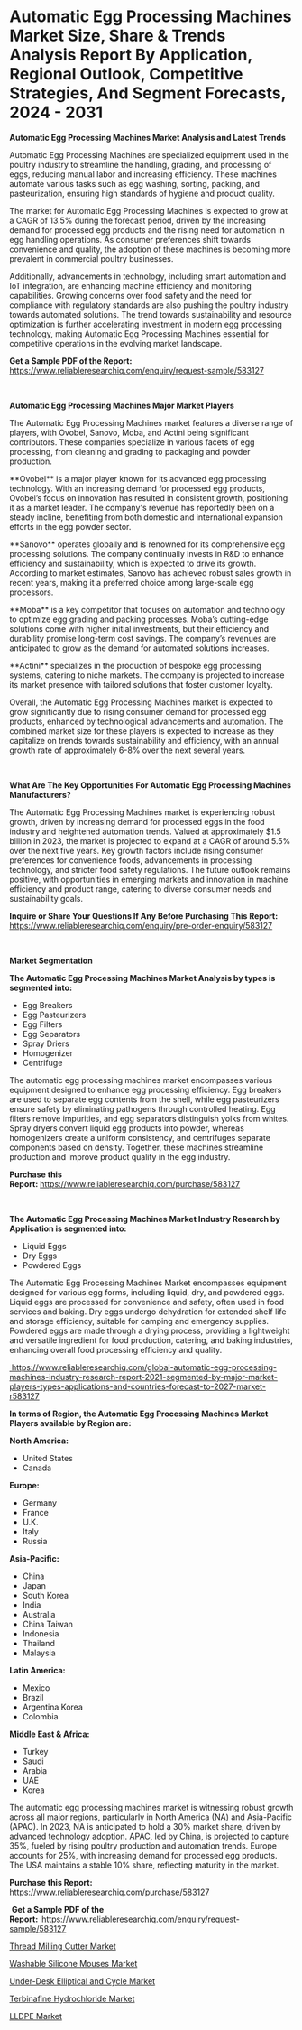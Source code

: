 <p><h1>Automatic Egg Processing Machines Market Size, Share & Trends Analysis Report By Application, Regional Outlook, Competitive Strategies, And Segment Forecasts, 2024 - 2031</h1></p><p><strong>Automatic Egg Processing Machines Market Analysis and Latest Trends</strong></p>
<p><p>Automatic Egg Processing Machines are specialized equipment used in the poultry industry to streamline the handling, grading, and processing of eggs, reducing manual labor and increasing efficiency. These machines automate various tasks such as egg washing, sorting, packing, and pasteurization, ensuring high standards of hygiene and product quality.</p><p>The market for Automatic Egg Processing Machines is expected to grow at a CAGR of 13.5% during the forecast period, driven by the increasing demand for processed egg products and the rising need for automation in egg handling operations. As consumer preferences shift towards convenience and quality, the adoption of these machines is becoming more prevalent in commercial poultry businesses. </p><p>Additionally, advancements in technology, including smart automation and IoT integration, are enhancing machine efficiency and monitoring capabilities. Growing concerns over food safety and the need for compliance with regulatory standards are also pushing the poultry industry towards automated solutions. The trend towards sustainability and resource optimization is further accelerating investment in modern egg processing technology, making Automatic Egg Processing Machines essential for competitive operations in the evolving market landscape.</p></p>
<p><strong>Get a Sample PDF of the Report:&nbsp;</strong> <a href="https://www.reliableresearchiq.com/enquiry/request-sample/583127?utm_campaign=1124&utm_medium=2&utm_source=Github&utm_content=ia&utm_term=27092024&utm_id=automatic-egg-processing-machines">https://www.reliableresearchiq.com/enquiry/request-sample/583127</a></p>
<p>&nbsp;</p>
<p><strong>Automatic Egg Processing Machines Major Market Players</strong></p>
<p><p>The Automatic Egg Processing Machines market features a diverse range of players, with Ovobel, Sanovo, Moba, and Actini being significant contributors. These companies specialize in various facets of egg processing, from cleaning and grading to packaging and powder production.</p><p>**Ovobel** is a major player known for its advanced egg processing technology. With an increasing demand for processed egg products, Ovobel’s focus on innovation has resulted in consistent growth, positioning it as a market leader. The company's revenue has reportedly been on a steady incline, benefiting from both domestic and international expansion efforts in the egg powder sector.</p><p>**Sanovo** operates globally and is renowned for its comprehensive egg processing solutions. The company continually invests in R&D to enhance efficiency and sustainability, which is expected to drive its growth. According to market estimates, Sanovo has achieved robust sales growth in recent years, making it a preferred choice among large-scale egg processors.</p><p>**Moba** is a key competitor that focuses on automation and technology to optimize egg grading and packing processes. Moba’s cutting-edge solutions come with higher initial investments, but their efficiency and durability promise long-term cost savings. The company’s revenues are anticipated to grow as the demand for automated solutions increases.</p><p>**Actini** specializes in the production of bespoke egg processing systems, catering to niche markets. The company is projected to increase its market presence with tailored solutions that foster customer loyalty.</p><p>Overall, the Automatic Egg Processing Machines market is expected to grow significantly due to rising consumer demand for processed egg products, enhanced by technological advancements and automation. The combined market size for these players is expected to increase as they capitalize on trends towards sustainability and efficiency, with an annual growth rate of approximately 6-8% over the next several years.</p></p>
<p>&nbsp;</p>
<p><strong>What Are The Key Opportunities For Automatic Egg Processing Machines Manufacturers?</strong></p>
<p><p>The Automatic Egg Processing Machines market is experiencing robust growth, driven by increasing demand for processed eggs in the food industry and heightened automation trends. Valued at approximately $1.5 billion in 2023, the market is projected to expand at a CAGR of around 5.5% over the next five years. Key growth factors include rising consumer preferences for convenience foods, advancements in processing technology, and stricter food safety regulations. The future outlook remains positive, with opportunities in emerging markets and innovation in machine efficiency and product range, catering to diverse consumer needs and sustainability goals.</p></p>
<p><strong>Inquire or Share Your Questions If Any Before Purchasing This Report:</strong> <a href="https://www.reliableresearchiq.com/enquiry/pre-order-enquiry/583127?utm_campaign=1124&utm_medium=2&utm_source=Github&utm_content=ia&utm_term=27092024&utm_id=automatic-egg-processing-machines">https://www.reliableresearchiq.com/enquiry/pre-order-enquiry/583127</a></p>
<p>&nbsp;</p>
<p><strong>Market Segmentation</strong></p>
<p><strong>The Automatic Egg Processing Machines Market Analysis by types is segmented into:</strong></p>
<p><ul><li>Egg Breakers</li><li>Egg Pasteurizers</li><li>Egg Filters</li><li>Egg Separators</li><li>Spray Driers</li><li>Homogenizer</li><li>Centrifuge</li></ul></p>
<p><p>The automatic egg processing machines market encompasses various equipment designed to enhance egg processing efficiency. Egg breakers are used to separate egg contents from the shell, while egg pasteurizers ensure safety by eliminating pathogens through controlled heating. Egg filters remove impurities, and egg separators distinguish yolks from whites. Spray dryers convert liquid egg products into powder, whereas homogenizers create a uniform consistency, and centrifuges separate components based on density. Together, these machines streamline production and improve product quality in the egg industry.</p></p>
<p><strong>Purchase this Report:&nbsp;</strong><a href="https://www.reliableresearchiq.com/purchase/583127?utm_campaign=1124&utm_medium=2&utm_source=Github&utm_content=ia&utm_term=27092024&utm_id=automatic-egg-processing-machines">https://www.reliableresearchiq.com/purchase/583127</a></p>
<p>&nbsp;</p>
<p><strong>The Automatic Egg Processing Machines Market Industry Research by Application is segmented into:</strong></p>
<p><ul><li>Liquid Eggs</li><li>Dry Eggs</li><li>Powdered Eggs</li></ul></p>
<p><p>The Automatic Egg Processing Machines Market encompasses equipment designed for various egg forms, including liquid, dry, and powdered eggs. Liquid eggs are processed for convenience and safety, often used in food services and baking. Dry eggs undergo dehydration for extended shelf life and storage efficiency, suitable for camping and emergency supplies. Powdered eggs are made through a drying process, providing a lightweight and versatile ingredient for food production, catering, and baking industries, enhancing overall food processing efficiency and quality.</p></p>
<p><a href="https://www.reliableresearchiq.com/global-automatic-egg-processing-machines-industry-research-report-2021-segmented-by-major-market-players-types-applications-and-countries-forecast-to-2027-market-r583127?utm_campaign=1124&utm_medium=2&utm_source=Github&utm_content=ia&utm_term=27092024&utm_id=automatic-egg-processing-machines">&nbsp;https://www.reliableresearchiq.com/global-automatic-egg-processing-machines-industry-research-report-2021-segmented-by-major-market-players-types-applications-and-countries-forecast-to-2027-market-r583127</a></p>
<p><strong>In terms of Region, the Automatic Egg Processing Machines Market Players available by Region are:</strong></p>
<p>
    <p> <strong> North America: </strong>
        <ul>
            <li>United States</li>
            <li>Canada</li>
        </ul>
        </p> 
    <p> <strong> Europe: </strong>
        <ul>
            <li>Germany</li>
            <li>France</li>
            <li>U.K.</li>
            <li>Italy</li>
            <li>Russia</li>
        </ul>
        </p> 
    <p> <strong> Asia-Pacific: </strong>
        <ul>
            <li>China</li>
            <li>Japan</li>
            <li>South Korea</li>
            <li>India</li>
            <li>Australia</li>
            <li>China Taiwan</li>
            <li>Indonesia</li>
            <li>Thailand</li>
            <li>Malaysia</li>
        </ul>
        </p> 
    <p> <strong> Latin America: </strong>
        <ul>
            <li>Mexico</li>
            <li>Brazil</li>
            <li>Argentina Korea</li>
            <li>Colombia</li>
        </ul>
        </p> 
    <p> <strong> Middle East & Africa: </strong>
        <ul>
            <li>Turkey</li>
            <li>Saudi</li>
            <li>Arabia</li>
            <li>UAE</li>
            <li>Korea</li>
        </ul>
    </p>
    </p>
<p><p>The automatic egg processing machines market is witnessing robust growth across all major regions, particularly in North America (NA) and Asia-Pacific (APAC). In 2023, NA is anticipated to hold a 30% market share, driven by advanced technology adoption. APAC, led by China, is projected to capture 35%, fueled by rising poultry production and automation trends. Europe accounts for 25%, with increasing demand for processed egg products. The USA maintains a stable 10% share, reflecting maturity in the market.</p></p>
<p><strong>Purchase this Report: </strong><a href="https://www.reliableresearchiq.com/purchase/583127?utm_campaign=1124&utm_medium=2&utm_source=Github&utm_content=ia&utm_term=27092024&utm_id=automatic-egg-processing-machines">https://www.reliableresearchiq.com/purchase/583127</a></p>
<p>&nbsp;<strong>Get a Sample PDF of the Report:&nbsp;&nbsp;</strong><a href="https://www.reliableresearchiq.com/enquiry/request-sample/583127?utm_campaign=1124&utm_medium=2&utm_source=Github&utm_content=ia&utm_term=27092024&utm_id=automatic-egg-processing-machines">https://www.reliableresearchiq.com/enquiry/request-sample/583127</a></p>
<p><strong></strong></p>
<p><p><a href="https://github.com/MegiMusaj575/Market-Research-Report-List-1/blob/main/thread-milling-cutter-market.md?utm_campaign=1124&utm_medium=2&utm_source=Github&utm_content=ia&utm_term=27092024&utm_id=automatic-egg-processing-machines">Thread Milling Cutter Market</a></p><p><a href="https://issuu.com/reportprime-2/docs/washable-silicone-mouses-market-siz_3373e9d0afd098?utm_campaign=1124&utm_medium=2&utm_source=Github&utm_content=ia&utm_term=27092024&utm_id=automatic-egg-processing-machines">Washable Silicone Mouses Market</a></p><p><a href="https://issuu.com/reportprime-2/docs/under-desk-elliptical-and-cycle-mar_df01c8def36836?utm_campaign=1124&utm_medium=2&utm_source=Github&utm_content=ia&utm_term=27092024&utm_id=automatic-egg-processing-machines">Under-Desk Elliptical and Cycle Market</a></p><p><a href="https://www.linkedin.com/pulse/terbinafine-hydrochloride-market-investigation-industry-evolution-mihhf?utm_campaign=1124&utm_medium=2&utm_source=Github&utm_content=ia&utm_term=27092024&utm_id=automatic-egg-processing-machines">Terbinafine Hydrochloride Market</a></p><p><a href="https://www.linkedin.com/pulse/lldpe-market-overview-regional-outlook-competitive-strategies-e7x4f?utm_campaign=1124&utm_medium=2&utm_source=Github&utm_content=ia&utm_term=27092024&utm_id=automatic-egg-processing-machines">LLDPE Market</a></p></p>